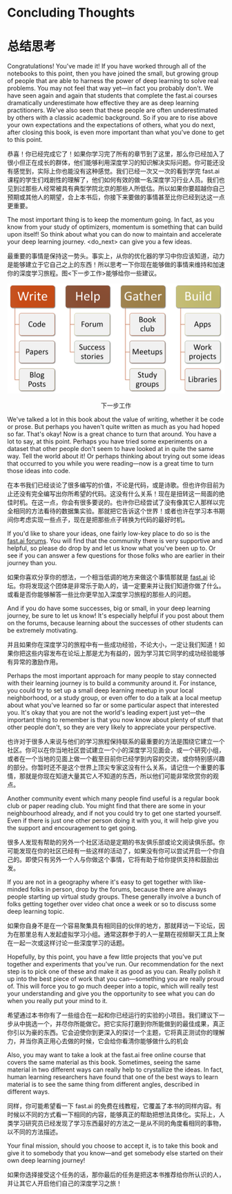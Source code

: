 # Concluding Thoughts

# 总结思考

Congratulations! You've made it! If you have worked through all of the notebooks to this point, then you have joined the small, but growing group of people that are able to harness the power of deep learning to solve real problems. You may not feel that way yet—in fact you probably don't. We have seen again and again that students that complete the fast.ai courses dramatically underestimate how effective they are as deep learning practitioners. We've also seen that these people are often underestimated by others with a classic academic background. So if you are to rise above your own expectations and the expectations of others, what you do next, after closing this book, is even more important than what you've done to get to this point.

恭喜！你已经完成它了！如果你学习完了所有的章节到了这里，那么你已经加入了很小但正在成长的群体，他们能够利用深度学习的知识解决实际问题。你可能还没有感觉到，实际上你也能没有这种感觉。我们已经一次又一次的看到学完 fast.ai 课程的学生们戏剧性的理解了，他们如何有效的做一名深度学习行业人员。我们也见到过那些人经常被具有典型学院北京的那些人所低估。所以如果你要超越你自己预期或其他人的期望，合上本书后，你接下来要做的事情甚至比你已经到达这一点更重要。

The most important thing is to keep the momentum going. In fact, as you know from your study of optimizers, momentum is something that can build upon itself! So think about what you can do now to maintain and accelerate your deep learning journey. <do_next> can give you a few ideas.

最重要的事情是保持这一势头。事实上，从你的优化器的学习中你应该知道，动力是能够建立于它自己之上的东西！所以思考一下你现在能够做的事情来维持和加速你的深度学习旅程。图<下一步工作>能够给你一些建议。

<div style="text-align:left">
  <p align="left">
    <img src="./_v_images/att_00053.png" alt="What to do next" width="550" caption="What to do next" id="do_next"  >
  </p>
  <p align="center">下一步工作</p>
</div>

We've talked a lot in this book about the value of writing, whether it be code or prose. But perhaps you haven't quite written as much as you had hoped so far. That's okay! Now is a great chance to turn that around. You have a lot to say, at this point. Perhaps you have tried some experiments on a dataset that other people don't seem to have looked at in quite the same way. Tell the world about it! Or perhaps thinking about trying out some ideas that occurred to you while you were reading—now is a great time to turn those ideas into code.

在本书我们已经谈论了很多编写的价值，不论是代码，或是诗歌。但也许你目前为止还没有完全编写出你所希望的代码。这没有什么关系！现在是扭转这一局面的绝佳时机。在这一点，你会有很多要说的。也许你已经尝试了没有像其它人那样以完全相同的方法看待的数据集实验。那就把它告诉这个世界！或者也许在学习本书期间你考虑实现一些点子，现在是把那些点子转换为代码的最好时机。

If you'd like to share your ideas, one fairly low-key place to do so is the [fast.ai forums](https://forums.fast.ai/). You will find that the community there is very supportive and helpful, so please do drop by and let us know what you've been up to. Or see if you can answer a few questions for those folks who are earlier in their journey than you.

如果你喜欢分享你的想法，一个相当低调的地方来做这个事情那就是 [fast.ai](https://forums.fast.ai/) 论坛。你将发现这个团体是非常乐于助人的，请一定要来并让我们知道你做了什么。或看是否你能够解答一些比你更早加入深度学习旅程的那些人的问题。

And if you do have some successes, big or small, in your deep learning journey, be sure to let us know! It's especially helpful if you post about them on the forums, because learning about the successes of other students can be extremely motivating.

并且如果你在深度学习的旅程中有一些成功经验，不论大小，一定让我们知道！如果你把这些内容发布在论坛上那是尤为有益的，因为学习其它同学的成功经验能够有异常的激励作用。

Perhaps the most important approach for many people to stay connected with their learning journey is to build a community around it. For instance, you could try to set up a small deep learning meetup in your local neighborhood, or a study group, or even offer to do a talk at a local meetup about what you've learned so far or some particular aspect that interested you. It's okay that you are not the world's leading expert just yet—the important thing to remember is that you now know about plenty of stuff that other people don't, so they are very likely to appreciate your perspective.

也许对于很多人来说与他们的学习旅程保持联系的最重要的方法是围绕它建立一个社区。你可以在你当地社区尝试建立一个小的深度学习见面会，或一个研究小组，或者在一个当地的见面上做一个截至目前你已经学到内容的交流，或你特别感兴趣的部分。你暂时还不是这个世界上顶尖专家这没有什么关系，请记住一个重要的事情，那就是你现在知道大量其它人不知道的东西，所以他们可能非常欣赏你的观点。

Another community event which many people find useful is a regular book club or paper reading club. You might find that there are some in your neighbourhood already, and if not you could try to get one started yourself. Even if there is just one other person doing it with you, it will help give you the support and encouragement to get going.

很多人发现有帮助的另外一个社区活动是定期的书友俱乐部或论文阅读俱乐部。你可能发现在你的社区已经有一些这样的活动了，如果没有你可以尝试开启一个你自己的。即使只有另外一个人与你做这个事情，它将有助于给你提供支持和鼓励出发。

If you are not in a geography where it's easy to get together with like-minded folks in person, drop by the forums, because there are always people starting up virtual study groups. These generally involve a bunch of folks getting together over video chat once a week or so to discuss some deep learning topic.

如果你自身不是在一个容易聚集具有相同目的伙伴的地方，那就拜访一下论坛，因为在那里总有人发起虚拟学习小组。通常这群参于的人一星期在视频聊天工具上聚在一起一次或这样讨论一些深度学习的话题。

Hopefully, by this point, you have a few little projects that you've put together and experiments that you've run. Our recommendation for the next step is to pick one of these and make it as good as you can. Really polish it up into the best piece of work that you can—something you are really proud of. This will force you to go much deeper into a topic, which will really test your understanding and give you the opportunity to see what you can do when you really put your mind to it.

希望通过本书你有了一些组合在一起和你已经运行的实验的小项目。我们建议下一步从中挑选一个，并尽你所能做它。把它实际打磨到你所能做到的最佳成果，真正你引以为豪的东西。它会迫使你到更深入的探讨一个主题，它将真正测试你的理解力，并当你真正用心去做的时候，它会给你看清你能够做什么的机会

Also, you may want to take a look at the fast.ai free online course that covers the same material as this book. Sometimes, seeing the same material in two different ways can really help to crystallize the ideas. In fact, human learning researchers have found that one of the best ways to learn material is to see the same thing from different angles, described in different ways.

同样，你可能希望看一下 fast.ai 的免费在线教程，它覆盖了本书的同样内容。有时候以不同的方式看一下相同的内容，能够真正的帮助把想法具体化。实际上，人类学习研究员已经发现了学习东西最好的方法之一是从不同的角度看相同的事物，以不同的方法描述。

Your final mission, should you choose to accept it, is to take this book and give it to somebody that you know—and get somebody else started on their own deep learning journey!

如果你选择接受这个任务的话，那你最后的任务是把这本书推荐给你所认识的人，并让其它人开启他们自己的深度学习之旅！